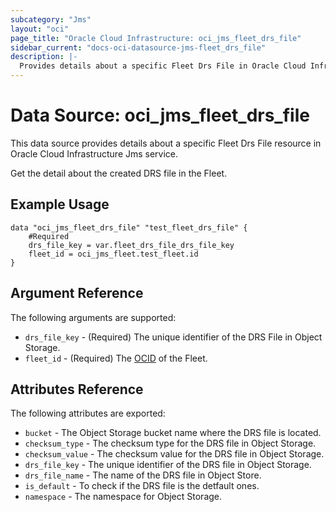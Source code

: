 ```yaml
---
subcategory: "Jms"
layout: "oci"
page_title: "Oracle Cloud Infrastructure: oci_jms_fleet_drs_file"
sidebar_current: "docs-oci-datasource-jms-fleet_drs_file"
description: |-
  Provides details about a specific Fleet Drs File in Oracle Cloud Infrastructure Jms service
---
```


# Data Source: oci_jms_fleet_drs_file
This data source provides details about a specific Fleet Drs File resource in Oracle Cloud Infrastructure Jms service.

Get the detail about the created DRS file in the Fleet.

## Example Usage

```hcl
data "oci_jms_fleet_drs_file" "test_fleet_drs_file" {
	#Required
	drs_file_key = var.fleet_drs_file_drs_file_key
	fleet_id = oci_jms_fleet.test_fleet.id
}
```

## Argument Reference

The following arguments are supported:

* `drs_file_key` - (Required) The unique identifier of the DRS File in Object Storage.
* `fleet_id` - (Required) The [OCID](https://docs.cloud.oracle.com/iaas/Content/General/Concepts/identifiers.htm) of the Fleet.


## Attributes Reference

The following attributes are exported:

* `bucket` - The Object Storage bucket name where the DRS file is located.
* `checksum_type` - The checksum type for the DRS file in Object Storage.
* `checksum_value` - The checksum value for the DRS file in Object Storage.
* `drs_file_key` - The unique identifier of the DRS file in Object Storage.
* `drs_file_name` - The name of the DRS file in Object Store.
* `is_default` - To check if the DRS file is the detfault ones.
* `namespace` - The namespace for Object Storage.

